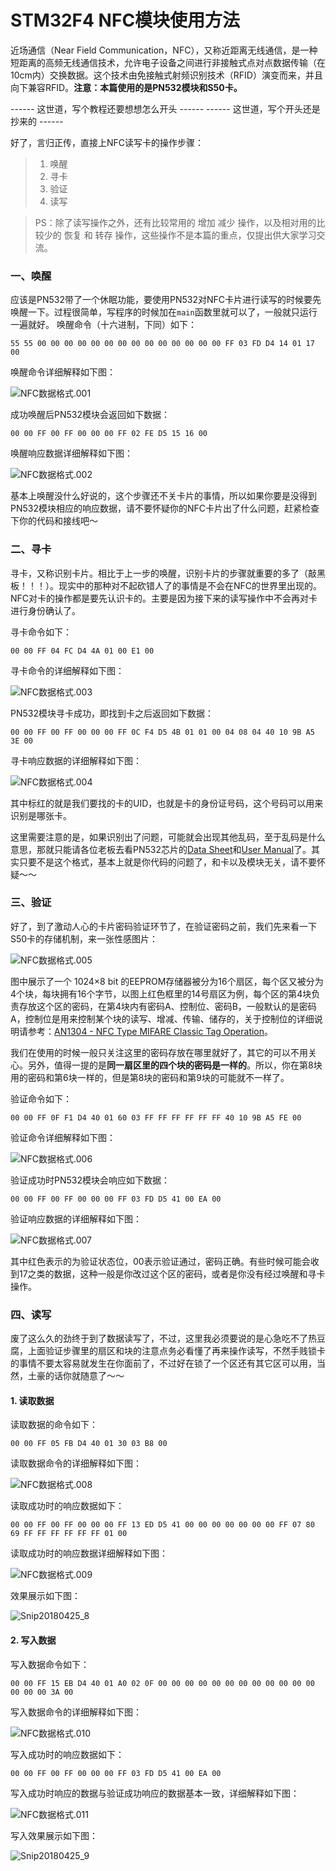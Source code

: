 # STM32F4 NFC模块使用方法

近场通信（Near Field Communication，NFC），又称近距离无线通信，是一种短距离的高频无线通信技术，允许电子设备之间进行非接触式点对点数据传输（在10cm内）交换数据。这个技术由免接触式射频识别技术（RFID）演变而来，并且向下兼容RFID。**注意：本篇使用的是PN532模块和S50卡。**

------ 这世道，写个教程还要想想怎么开头 ------
------ 这世道，写个开头还是抄来的 ------

好了，言归正传，直接上NFC读写卡的操作步骤：

> 1. 唤醒
> 2. 寻卡
> 3. 验证
> 4. 读写

> PS：除了读写操作之外，还有比较常用的 增加 减少 操作，以及相对用的比较少的 恢复 和 转存 操作，这些操作不是本篇的重点，仅提出供大家学习交流。

### 一、唤醒

应该是PN532带了一个休眠功能，要使用PN532对NFC卡片进行读写的时候要先唤醒一下。过程很简单，写程序的时候加在`main`函数里就可以了，一般就只运行一遍就好。
唤醒命令（十六进制，下同）如下：

```
55 55 00 00 00 00 00 00 00 00 00 00 00 00 00 00 FF 03 FD D4 14 01 17 00 
```
唤醒命令详细解释如下图：

![NFC数据格式.001](http://mweb.sandslee.com/NFC数据格式.001.jpeg)

成功唤醒后PN532模块会返回如下数据：

```
00 00 FF 00 FF 00 00 00 FF 02 FE D5 15 16 00 
```
唤醒响应数据详细解释如下图：

![NFC数据格式.002](http://mweb.sandslee.com/NFC数据格式.002.jpeg)

基本上唤醒没什么好说的，这个步骤还不关卡片的事情，所以如果你要是没得到PN532模块相应的响应数据，请不要怀疑你的NFC卡片出了什么问题，赶紧检查下你的代码和接线吧～

### 二、寻卡

寻卡，又称识别卡片。相比于上一步的唤醒，识别卡片的步骤就重要的多了（敲黑板！！！）。现实中的那种对不起砍错人了的事情是不会在NFC的世界里出现的。NFC对卡的操作都是要先认识卡的。主要是因为接下来的读写操作中不会再对卡进行身份确认了。

寻卡命令如下：

```
00 00 FF 04 FC D4 4A 01 00 E1 00
```

寻卡命令的详细解释如下图：

![NFC数据格式.003](http://mweb.sandslee.com/NFC数据格式.003.jpeg)

PN532模块寻卡成功，即找到卡之后返回如下数据：

```
00 00 FF 00 FF 00 00 00 FF 0C F4 D5 4B 01 01 00 04 08 04 40 10 9B A5 3E 00 
```

寻卡响应数据的详细解释如下图：

![NFC数据格式.004](http://mweb.sandslee.com/NFC数据格式.004.jpeg)

其中标红的就是我们要找的卡的UID，也就是卡的身份证号码，这个号码可以用来识别是哪张卡。

这里需要注意的是，如果识别出了问题，可能就会出现其他乱码，至于乱码是什么意思，那就只能请各位老板去看PN532芯片的[Data Sheet](http://www.dfrobot.com.cn/image/data/DFR0231/pn532ds.pdf)和[User Manual](http://www.dfrobot.com.cn/image/data/DFR0231/pn532um.pdf)了。其实只要不是这个格式，基本上就是你代码的问题了，和卡以及模块无关，请不要怀疑～～

### 三、验证

好了，到了激动人心的卡片密码验证环节了，在验证密码之前，我们先来看一下S50卡的存储机制，来一张性感图片：

![NFC数据格式.005](http://mweb.sandslee.com/NFC数据格式.005.jpeg)

图中展示了一个 1024×8 bit 的EEPROM存储器被分为16个扇区，每个区又被分为4个块，每块拥有16个字节，以图上红色框里的14号扇区为例，每个区的第4块负责存放这个区的密码，在第4块内有密码A、控制位、密码B，一般默认的是密码A，控制位是用来控制某个块的读写、增减、传输、储存的，关于控制位的详细说明请参考：[AN1304 - NFC Type MIFARE Classic Tag Operation](https://www.nxp.com/docs/en/application-note/AN1304.pdf)。

我们在使用的时候一般只关注这里的密码存放在哪里就好了，其它的可以不用关心。另外，值得一提的是**同一扇区里的四个块的密码是一样的**。所以，你在第8块用的密码和第6块一样的，但是第8块的密码和第9块的可能就不一样了。

验证命令如下：

```
00 00 FF 0F F1 D4 40 01 60 03 FF FF FF FF FF FF 40 10 9B A5 FE 00
```

验证命令详细解释如下图：

![NFC数据格式.006](http://mweb.sandslee.com/NFC数据格式.006.jpeg)

验证成功时PN532模块会响应如下数据：

```
00 00 FF 00 FF 00 00 00 FF 03 FD D5 41 00 EA 00
```

验证响应数据的详细解释如下图：

![NFC数据格式.007](http://mweb.sandslee.com/NFC数据格式.007.jpeg)

其中红色表示的为验证状态位，00表示验证通过，密码正确。有些时候可能会收到17之类的数据，这种一般是你改过这个区的密码，或者是你没有经过唤醒和寻卡操作。

### 四、读写

废了这么久的劲终于到了数据读写了，不过，这里我必须要说的是心急吃不了热豆腐，上面验证步骤里的扇区和块的注意点务必看懂了再来操作读写，不然手贱锁卡的事情不要太容易就发生在你面前了，不过好在锁了一个区还有其它区可以用，当然，土豪的话你就随意了～～

#### 1. 读取数据

读取数据的命令如下：

```
00 00 FF 05 FB D4 40 01 30 03 B8 00
```

读取数据命令的详细解释如下图：

![NFC数据格式.008](http://mweb.sandslee.com/NFC数据格式.008.jpeg)

读取成功时的响应数据如下：

```
00 00 FF 00 FF 00 00 00 FF 13 ED D5 41 00 00 00 00 00 00 00 FF 07 80 69 FF FF FF FF FF FF 01 00 
```

读取成功时的响应数据详细解释如下图：

![NFC数据格式.009](http://mweb.sandslee.com/NFC数据格式.009.jpeg)

效果展示如下图：

![Snip20180425_8](http://mweb.sandslee.com/Snip20180425_8.png)

#### 2. 写入数据

写入数据命令如下：

```
00 00 FF 15 EB D4 40 01 A0 02 0F 00 00 00 00 00 00 00 00 00 00 00 00 00 00 00 3A 00
```

写入数据命令的详细解释如下图：

![NFC数据格式.010](http://mweb.sandslee.com/NFC数据格式.010.jpeg)

写入成功时的响应数据如下：

```
00 00 FF 00 FF 00 00 00 FF 03 FD D5 41 00 EA 00 
```

写入成功时响应的数据与验证成功响应的数据基本一致，详细解释如下图：

![NFC数据格式.011](http://mweb.sandslee.com/NFC数据格式.011.jpeg)

写入效果展示如下图：

![Snip20180425_9](http://mweb.sandslee.com/Snip20180425_9.png)








